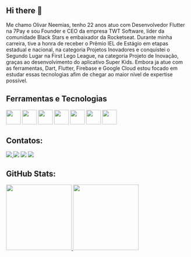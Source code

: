 ## Hi there 👋

Me chamo Olivar Neemias, tenho 22 anos atuo com Desenvolvedor Flutter na 7Pay e sou Founder e CEO da empresa TWT Software, líder da comunidade Black Stars e embaixador da Rocketseat. Durante minha carreira, tive a honra de receber o Prêmio IEL de Estágio em etapas estadual e nacional, na categoria Projetos Inovadores e conquistei o Segundo Lugar na First Lego League, na categoria Projeto de Inovação, graças ao desenvolvimento do aplicativo Super Kids. Embora ja atue com as ferramentas, Dart, Flutter, Firebase e Google Cloud estou focado em estudar essas tecnologias afim de chegar ao maior nível de expertise possível.

## Ferramentas e Tecnologias

<img src="https://cdn.jsdelivr.net/gh/devicons/devicon/icons/java/java-original.svg" width="40" height="40"/> <img src="https://cdn.jsdelivr.net/gh/devicons/devicon/icons/dart/dart-original.svg" width="40" height="40"/>
            <img src="https://cdn.jsdelivr.net/gh/devicons/devicon/icons/flutter/flutter-original.svg" width="40" height="40"/> 
            <img src="https://cdn.jsdelivr.net/gh/devicons/devicon/icons/firebase/firebase-plain.svg" width="40" height="40"/>
            <img src="https://cdn.jsdelivr.net/gh/devicons/devicon/icons/googlecloud/googlecloud-original.svg" width="40" height="40"/> 
            <img src="https://cdn.jsdelivr.net/gh/devicons/devicon/icons/git/git-original.svg" width="40" height="40"/> 
            <img src="https://cdn.jsdelivr.net/gh/devicons/devicon/icons/trello/trello-plain.svg" width="40" height="40"/>
          
## Contatos:

<div>
<a href="https://www.linkedin.com/in/olivar-neemias" target="_blank"><img loading="lazy" src="https://img.shields.io/badge/-LinkedIn-%230077B5?style=for-the-badge&logo=linkedin&logoColor=white" target="_blank">
<a href="https://instagram.com/olivar.dev" target="_blank"><img loading="lazy" src="https://img.shields.io/badge/-Instagram-%23E4405F?style=for-the-badge&logo=instagram&logoColor=white" target="_blank"></a>
<a href = "mailto:mocolivarbaloi@gmail.com"><img loading="lazy" src="https://img.shields.io/badge/Gmail-D14836?style=for-the-badge&logo=gmail&logoColor=white" target="_blank"></a>
<a href="https://www.twitch.tv/BL4CK_SHEEO_22" target="_blank"><img loading="lazy" src="https://img.shields.io/badge/Twitch-9146FF?style=for-the-badge&logo=twitch&logoColor=white" target="_blank"></a>
</a>   
</div>

## GitHub Stats:

<div>
<a href="https://github.com/Olivaar">
<img loading="lazy" height="180em" src="https://github-readme-stats.vercel.app/api/top-langs/?username=Olivaar&layout=compact&langs_count=7&theme=dracula"/>
<img loading="lazy" height="180em" src="https://github-readme-stats.vercel.app/api?username=Olivaar&show_icons=true&theme=dracula&include_all_commits=true&count_private=true"/>
</div>
          
          
          
          
